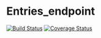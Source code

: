 # Entries_endpoint
[![Build Status](https://travis-ci.com/VivianDoreen/Entries_endpoint.svg?branch=master)](https://travis-ci.com/VivianDoreen/Entries_endpoint)
[![Coverage Status](https://coveralls.io/repos/github/VivianDoreen/Entries_endpoint/badge.svg)](https://coveralls.io/github/VivianDoreen/Entries_endpoint)